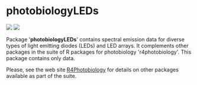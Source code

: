 # photobiologyLEDs

[![](https://www.r-pkg.org/badges/version/photobiologyLEDs)](https://cran.r-project.org/package=photobiologyLEDs) [![](https://cranlogs.r-pkg.org/badges/photobiologyLEDs)](https://cran.r-project.org/package=photobiologyLEDs)

Package '**photobiologyLEDs**' contains spectral emission data for diverse types of light emitting diodes (LEDs) and LED arrays. It complements other packages in the suite of R packages for photobiology 'r4photobiology'. This package contains only data.
 
Please, see the web site [R4Photobiology](https://www.r4photobiology.info) for details on other packages available as part of the suite.
